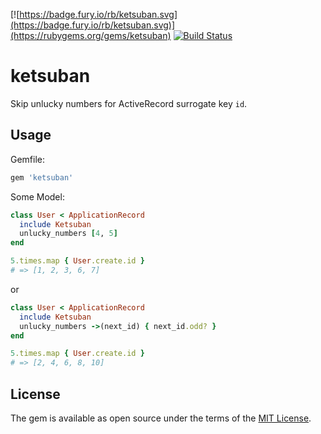 [![https://badge.fury.io/rb/ketsuban.svg](https://badge.fury.io/rb/ketsuban.svg)](https://rubygems.org/gems/ketsuban)
[![Build Status](https://travis-ci.org/oieioi/ketsuban.svg?branch=master)](https://travis-ci.org/oieioi/ketsuban)

# ketsuban

Skip unlucky numbers for ActiveRecord surrogate key `id`.

## Usage

Gemfile:

```ruby
gem 'ketsuban'
```

Some Model:

```ruby
class User < ApplicationRecord
  include Ketsuban
  unlucky_numbers [4, 5]
end

5.times.map { User.create.id }
# => [1, 2, 3, 6, 7]
```

or

```ruby
class User < ApplicationRecord
  include Ketsuban
  unlucky_numbers ->(next_id) { next_id.odd? }
end

5.times.map { User.create.id }
# => [2, 4, 6, 8, 10]
```

## License

The gem is available as open source under the terms of the [MIT License](https://opensource.org/licenses/MIT).
